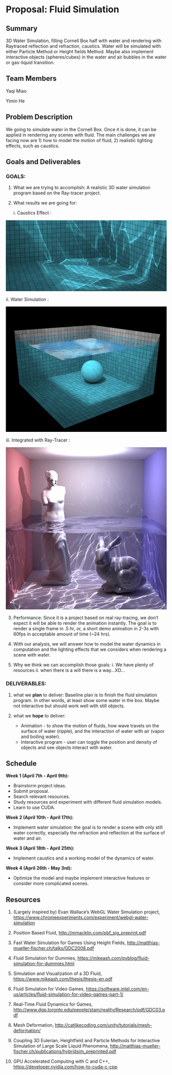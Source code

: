 # Proposal: Fluid Simulation

## Summary
3D Water Simulation, filling Cornell Box half with water and rendering with Raytraced reflection and refraction, caustics. Water will be simulated with either Particle Method or Height fields Method. Maybe also implement interactive objects (spheres/cubes) in the water and air bubbles in the water or gas-liquid transition.

## Team Members

Yaqi Miao

Yimin He

## Problem Description

We going to simulate water in the Cornell Box. Once it is done, it can be applied in rendering any scenes with fluid. The main challenges we are facing now are 1) how to model the motion of fluid, 2) realistic lighting effects, such as caustics.

## Goals and Deliverables

### GOALS:
1. What we are trying to accomplish: A realistic 3D water simulation program based on the Ray-tracer project.

2. What results we are going for:

   i. Caustics Effect : 

![alt text](images/caustics_example.jpg)

   ii. Water Simulation : 

![alt text](images/water_example.jpg)

   iii. Integrated with Ray-Tracer : 

![alt text](images/ray_trace.jpg)

3. Performance: Since it is a project based on real ray-tracing, we don’t expect it will be able to render the animation instantly. The goal is to render a single frame in .5 hr, or, a short demo animation in 2-3s with 60fps in acceptable amount of time (~24 hrs).

4. With our analysis, we will answer how to model the water dynamics in computation and the lighting effects that we considers when rendering a scene with water.

5. Why we think we can accomplish those goals:
   i. We have plenty of resources
   ii. when there is a will there is a way...XD...

### DELIVERABLES:
1. what we __plan__ to deliver:
Baseline plan is to finish the fluid simulation program. In other words, at least show some water in the box. Maybe not interactive but should work well with still objects.

2. what we __hope__ to deliver: 
   * Animation - to show the motion of fluids, how wave travels on the surface of water (ripple), and the interaction of water with air (vapor and boiling water).
   * Interactive program - user can toggle the position and density of objects and see objects interact with water.

## Schedule
__Week 1 (April 7th - April 9th):__
- Brainstorm project ideas.
- Submit proposal.
- Search relevant resources.
- Study resources and experiment with different fluid simulation models.
- Learn to use CUDA.

__Week 2 (April 10th - April 17th):__
- Implement water simulation: the goal is to render a scene with only still water correctly, especially the refraction and reflection at the surface of water and air.

__Week 3 (April 18th - April 25th):__
- Implement caustics and a working model of the dynamics of water.

__Week 4 (April 26th - May 3rd):__
- Optimize the model and maybe implement interactive features or consider more complicated scenes.


## Resources

1. (Largely inspired by) Evan Wallace’s WebGL Water Simulation project, https://www.chromeexperiments.com/experiment/webgl-water-simulation

2. Position Based Fluid, http://mmacklin.com/pbf_sig_preprint.pdf

3. Fast Water Simulation for Games Using Height Fields, http://matthias-mueller-fischer.ch/talks/GDC2008.pdf

4. Fluid Simulation for Dummies, https://mikeash.com/pyblog/fluid-simulation-for-dummies.html

5. Simulation and Visualization of a 3D Fluid, https://www.mikeash.com/thesis/thesis-en.pdf

6. Fluid Simulation for Video Games, https://software.intel.com/en-us/articles/fluid-simulation-for-video-games-part-1/

7. Real-Time Fluid Dynamics for Games, http://www.dgp.toronto.edu/people/stam/reality/Research/pdf/GDC03.pdf

8. Mesh Deformation, http://catlikecoding.com/unity/tutorials/mesh-deformation/

9. Coupling 3D Eulerian, Heightfield and Particle Methods for Interactive Simulation of Large Scale Liquid Phenomena, http://matthias-mueller-fischer.ch/publications/hybridsim_preprinted.pdf

10. GPU Accelerated Computing with C and C++, https://developer.nvidia.com/how-to-cuda-c-cpp




